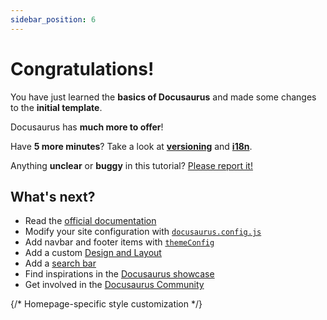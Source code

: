 ```yaml
---
sidebar_position: 6
---
```


# Congratulations!

You have just learned the **basics of Docusaurus** and made some changes to the **initial
template**.

Docusaurus has **much more to offer**!

Have **5 more minutes**? Take a look at **[versioning](../tutorial-extras/manage-docs-versions.md)**
and **[i18n](../tutorial-extras/translate-your-site.md)**.

Anything **unclear** or **buggy** in this tutorial?
[Please report it!](https://github.com/facebook/docusaurus/discussions/4610)

## What's next?

- Read the [official documentation](https://docusaurus.io/)
- Modify your site configuration with
  [`docusaurus.config.js`](https://docusaurus.io/docs/api/docusaurus-config)
- Add navbar and footer items with
  [`themeConfig`](https://docusaurus.io/docs/api/themes/configuration)
- Add a custom [Design and Layout](https://docusaurus.io/docs/styling-layout)
- Add a [search bar](https://docusaurus.io/docs/search)
- Find inspirations in the [Docusaurus showcase](https://docusaurus.io/showcase)
- Get involved in the [Docusaurus Community](https://docusaurus.io/community/support)

{/* Homepage-specific style customization */}
<style>{`.pagination-nav{display:none}`}</style>
<style>{`.theme-doc-breadcrumbs{display:none};`}</style>